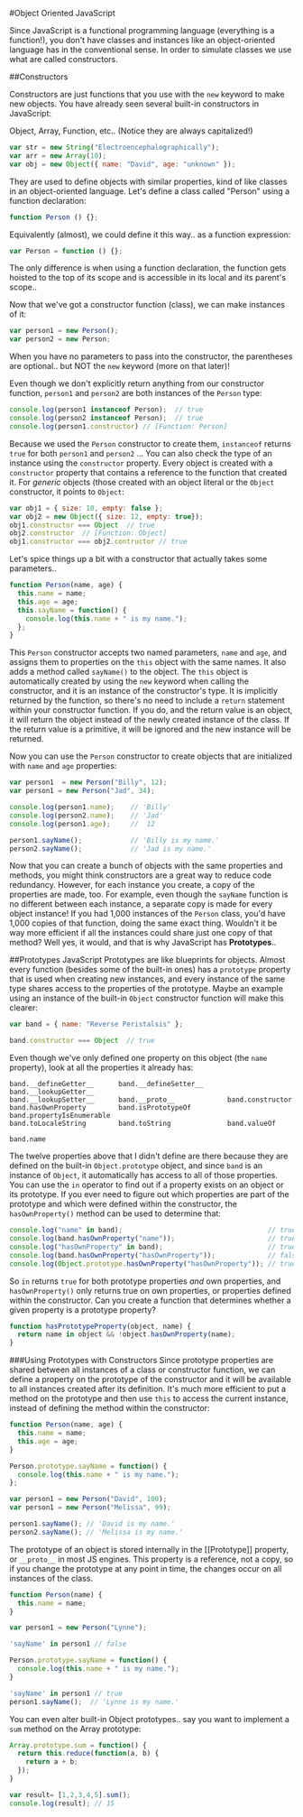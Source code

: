#Object Oriented JavaScript

Since JavaScript is a functional programming language (everything is a function!), you don't have classes and instances like an object-oriented language has in the conventional sense. In order to simulate classes we use what are called constructors.

##Constructors

Constructors are just functions that you use with the ```new``` keyword to make new objects. You have already seen several built-in constructors in JavaScript:

Object, Array, Function, etc.. (Notice they are always capitalized!)

```javascript
var str = new String("Electroencephalographically");
var arr = new Array(10);
var obj = new Object({ name: "David", age: "unknown" });
```

They are used to define objects with similar properties, kind of like classes in an object-oriented language. Let's define a class called "Person" using a function declaration:

```javascript
function Person () {};
```
Equivalently (almost), we could define it this way.. as a function expression:
```javascript
var Person = function () {};
```
The only difference is when using a function declaration, the function gets hoisted to the top of its scope and is accessible in its local and its parent's scope.. 

Now that we've got a constructor function (class), we can make instances of it:
```javascript
var person1 = new Person();
var person2 = new Person;
```
When you have no parameters to pass into the constructor, the parentheses are optional.. but NOT the ```new``` keyword (more on that later)!

Even though we don't explicitly return anything from our constructor function, ```person1``` and ```person2``` are both instances of the ```Person``` type:
```javascript
console.log(person1 instanceof Person);  // true
console.log(person2 instanceof Person);  // true
console.log(person1.constructor) // [Function: Person]
```
Because we used the ```Person``` constructor to create them, ```instanceof``` returns ```true``` for both ```person1``` and ```person2``` ... You can also check the type of an instance using the ```constructor``` property. Every object is created with a ```constructor``` property that contains a reference to the function that created it. For *generic* objects (those created with an object literal or the ```Object``` constructor, it points to ```Object```:
```javascript
var obj1 = { size: 10, empty: false };
var obj2 = new Object({ size: 12, empty: true});
obj1.constructor === Object  // true
obj2.constructor  // [Function: Object]
obj1.constructor === obj2.contructor // true
```

Let's spice things up a bit with a constructor that actually takes some parameters..
```javascript
function Person(name, age) {
  this.name = name;
  this.age = age;
  this.sayName = function() {
    console.log(this.name + " is my name.");
  };
}
```
This ```Person``` constructor accepts two named parameters, ```name``` and ```age```, and assigns them to properties on the ```this``` object with the same names. It also adds a method called ```sayName()``` to the object. The ```this``` object is automatically created by using the ```new``` keyword when calling the constructor, and it is an instance of the constructor's type. It is implicitly returned by the function, so there's no need to include a ```return``` statement within your constructor function. If you do, and the return value is an object, it will return the object instead of the newly created instance of the class. If the return value is a primitive, it will be ignored and the new instance will be returned.

Now you can use the ```Person``` constructor to create objects that are initialized with ```name``` and ```age``` properties:
```javascript
var person1  = new Person("Billy", 12);
var person1 = new Person("Jad", 34);

console.log(person1.name);    // 'Billy'
console.log(person2.name);    // 'Jad'
console.log(person1.age);     //  12

person1.sayName();            // 'Billy is my name.'
person2.sayName();            // 'Jad is my name.'
```

Now that you can create a bunch of objects with the same properties and methods, you might think constructors are a great way to reduce code redundancy. However, for each instance you create, a copy of the properties are made, too. For example, even though the ```sayName``` function is no different between each instance, a separate copy is made for every object instance! If you had 1,000 instances of the ```Person``` class, you'd have 1,000 copies of that function, doing the same exact thing. Wouldn't it be way more efficient if all the instances could share just one copy of that method? Well yes, it would, and that is why JavaScript has **Prototypes**..

##Prototypes
JavaScript Prototypes are like blueprints for objects. Almost every function (besides some of the built-in ones) has a ```prototype``` property that is used when creating new instances, and every instance of the same type shares access to the properties of the prototype. Maybe an example using an instance of the built-in ```Object``` constructor function will make this clearer:
```javascript
var band = { name: "Reverse Peristalsis" };

band.constructor === Object  // true
```
Even though we've only defined one property on this object (the ```name``` property), look at all the properties it already has:
```
band.__defineGetter__      band.__defineSetter__      band.__lookupGetter__
band.__lookupSetter__      band.__proto__             band.constructor
band.hasOwnProperty        band.isPrototypeOf         band.propertyIsEnumerable
band.toLocaleString        band.toString              band.valueOf

band.name   
```
The twelve properties above that I didn't define are there because they are defined on the built-in ```Object.prototype``` object, and since ```band``` is an instance of ```Object```, it automatically has access to all of those properties. You can use the ```in``` operator to find out if a property exists on an object or its prototype. If you ever need to figure out which properties are part of the prototype and which were defined within the constructor, the ```hasOwnProperty()``` method can be used to determine that:
```javascript
console.log("name" in band);                                    // true
console.log(band.hasOwnProperty("name"));                       // true
console.log("hasOwnProperty" in band);                          // true
console.log(band.hasOwnProperty("hasOwnProperty"));             // false
console.log(Object.prototype.hasOwnProperty("hasOwnProperty")); // true
```
So ```in``` returns ```true``` for both prototype properties *and* own properties, and ```hasOwnProperty()``` only returns true on own properties, or properties defined within the constructor. Can you create a function that determines whether a given property is a prototype property?

```javascript
function hasPrototypeProperty(object, name) {
  return name in object && !object.hasOwnProperty(name);
}
```
###Using Prototypes with Constructors
Since prototype properties are shared between all instances of a class or constructor function, we can define a property on the prototype of the constructor and it will be available to all instances created after its definition. It's much more efficient to put a method on the prototype and then use ```this``` to access the current instance, instead of defining the method within the constructor:
```javascript
function Person(name, age) {
  this.name = name;
  this.age = age;
}

Person.prototype.sayName = function() {
  console.log(this.name + " is my name.");
};

var person1 = new Person("David", 100);
var person1 = new Person("Melissa", 99);

person1.sayName(); // 'David is my name.'
person2.sayName(); // 'Melissa is my name.'
```
The prototype of an object is stored internally in the [[Prototype]] property, or ```__proto__``` in most JS engines. This property is a reference, not a copy, so if you change the prototype at any point in time, the changes occur on all instances of the class.
```javascript
function Person(name) {
  this.name = name;
}

var person1 = new Person("Lynne");

'sayName' in person1 // false

Person.prototype.sayName = function() {
  console.log(this.name + " is my name.");
}

'sayName' in person1 // true
person1.sayName();  // 'Lynne is my name.'
```

You can even alter built-in Object prototypes.. say you want to implement a ```sum``` method on the Array prototype:
```javascript
Array.prototype.sum = function() {
  return this.reduce(function(a, b) {
    return a + b;
  });
}

var result= [1,2,3,4,5].sum();
console.log(result); // 15
```
